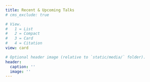 ```yaml
---
title: Recent & Upcoming Talks
# cms_exclude: true

# View.
#   1 = List
#   2 = Compact
#   3 = Card
#   4 = Citation
view: card

# Optional header image (relative to `static/media/` folder).
header:
  caption: ''
  image: ''
---
```

